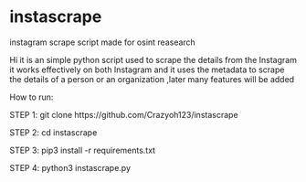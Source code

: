 # instascrape
instagram scrape script made for osint reasearch 
<p> Hi it is an simple python script used to scrape the details from the Instagram it works effectively on both Instagram and it uses the metadata to scrape the details of a person or an organization ,later many features will be added</p>
How to run:
<p>STEP 1: git clone https://github.com/Crazyoh123/instascrape</p>
<p>STEP 2: cd instascrape</p>
<p>STEP 3: pip3 install -r requirements.txt</p>
<p>STEP 4: python3 instascrape.py</p>

